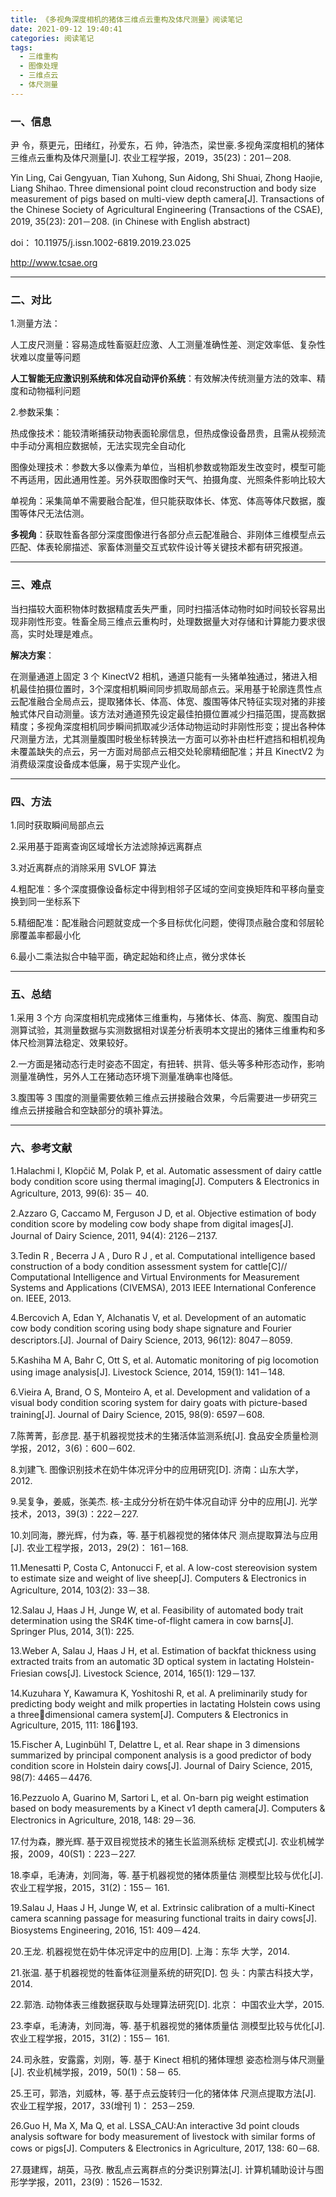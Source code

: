 ```yaml
---
title: 《多视角深度相机的猪体三维点云重构及体尺测量》阅读笔记
date: 2021-09-12 19:40:41
categories:	阅读笔记
tags:
  - 三维重构
  - 图像处理
  - 三维点云
  - 体尺测量
---
```




### 	一、信息

尹 令，蔡更元，田绪红，孙爱东，石 帅，钟浩杰，梁世豪.多视角深度相机的猪体三维点云重构及体尺测量[J]. 农业工程学报，2019，35(23)：201－208. 

Yin Ling, Cai Gengyuan, Tian Xuhong, Sun Aidong, Shi Shuai, Zhong Haojie, Liang Shihao. Three dimensional point cloud  reconstruction and body size measurement of pigs based on multi-view depth camera[J]. Transactions of the Chinese Society of  Agricultural Engineering (Transactions of the CSAE), 2019, 35(23): 201－208. (in Chinese with English abstract) 

doi： 10.11975/j.issn.1002-6819.2019.23.025 

http://www.tcsae.org 



<!--more-->

---



### 二、对比

1.测量方法：

人工皮尺测量：容易造成牲畜驱赶应激、人工测量准确性差、测定效率低、复杂性状难以度量等问题

**人工智能无应激识别系统和体况自动评价系统**：有效解决传统测量方法的效率、精度和动物福利问题



2.参数采集：

热成像技术：能较清晰捕获动物表面轮廓信息，但热成像设备昂贵，且需从视频流中手动分离相应数据帧，无法实现完全自动化

图像处理技术：参数大多以像素为单位，当相机参数或物距发生改变时，模型可能不再适用，因此通用性差。另外获取图像时天气、拍摄角度、光照条件影响比较大

单视角：采集简单不需要融合配准，但只能获取体长、体宽、体高等体尺数据，腹围等体尺无法估测。

**多视角**：获取牲畜各部分深度图像进行各部分点云配准融合、非刚体三维模型点云匹配、体表轮廓描述、家畜体测量交互式软件设计等关键技术都有研究报道。



---



### 三、难点

当扫描较大面积物体时数据精度丢失严重，同时扫描活体动物时如时间较长容易出现非刚性形变。牲畜全局三维点云重构时，处理数据量大对存储和计算能力要求很高，实时处理是难点。



**解决方案**：

在测量通道上固定 3 个 KinectV2 相机，通道只能有一头猪单独通过，猪进入相机最佳拍摄位置时，3个深度相机瞬间同步抓取局部点云。采用基于轮廓连贯性点云配准融合全局点云，提取猪体长、体高、体宽、腹围等体尺特征实现对猪的非接触式体尺自动测量。该方法对通道预先设定最佳拍摄位置减少扫描范围，提高数据精度；多视角深度相机同步瞬间抓取减少活体动物运动时非刚性形变；提出各种体尺测量方法，尤其测量腹围时极坐标转换法一方面可以弥补由栏杆遮挡和相机视角未覆盖缺失的点云，另一方面对局部点云相交处轮廓精细配准；并且 KinectV2 为消费级深度设备成本低廉，易于实现产业化。



---



### 四、方法

1.同时获取瞬间局部点云

2.采用基于距离查询区域增长方法滤除掉远离群点

3.对近离群点的消除采用 SVLOF 算法

4.粗配准：多个深度摄像设备标定中得到相邻子区域的空间变换矩阵和平移向量变换到同一坐标系下

5.精细配准：配准融合问题就变成一个多目标优化问题，使得顶点融合度和邻层轮廓覆盖率都最小化

6.最小二乘法拟合中轴平面，确定起始和终止点，微分求体长





---



### 五、总结

1.采用 3 个方 向深度相机完成猪体三维重构，与猪体长、体高、胸宽、腹围自动测算试验，其测量数据与实测数据相对误差分析表明本文提出的猪体三维重构和多体尺检测算法稳定、效果较好。

2.一方面是猪动态行走时姿态不固定，有扭转、拱背、低头等多种形态动作，影响测量准确性，另外人工在猪动态环境下测量准确率也降低。

3.腹围等 3 围度的测量需要依赖三维点云拼接融合效果，今后需要进一步研究三维点云拼接融合和空缺部分的填补算法。 



---



### 六、参考文献

1.Halachmi I, Klopčič M, Polak P, et al. Automatic assessment  of dairy cattle body condition score using thermal imaging[J].  Computers & Electronics in Agriculture, 2013, 99(6): 35－ 40. 

2.Azzaro G, Caccamo M, Ferguson J D, et al. Objective  estimation of body condition score by modeling cow body  shape from digital images[J]. Journal of Dairy Science, 2011,  94(4): 2126－2137.

3.Tedin R , Becerra J A , Duro R J , et al. Computational  intelligence based construction of a body condition  assessment system for cattle[C]// Computational Intelligence  and Virtual Environments for Measurement Systems and  Applications (CIVEMSA), 2013 IEEE International  Conference on. IEEE, 2013.

4.Bercovich A, Edan Y, Alchanatis V, et al. Development of an  automatic cow body condition scoring using body shape  signature and Fourier descriptors.[J]. Journal of Dairy  Science, 2013, 96(12): 8047－8059. 

5.Kashiha M A, Bahr C, Ott S, et al. Automatic monitoring of  pig locomotion using image analysis[J]. Livestock Science,  2014, 159(1): 141－148.

6.Vieira A, Brand, O S, Monteiro A, et al. Development and  validation of a visual body condition scoring system for dairy  goats with picture-based training[J]. Journal of Dairy Science,  2015, 98(9): 6597－608.

7.陈菁菁，彭彦昆. 基于机器视觉技术的生猪活体监测系统[J].  食品安全质量检测学报，2012，3(6)：600－602. 

8.刘建飞. 图像识别技术在奶牛体况评分中的应用研究[D].  济南：山东大学，2012. 

9.吴复争，姜威，张美杰. 核-主成分分析在奶牛体况自动评 分中的应用[J]. 光学技术，2013，39(3)：222－227. 

10.刘同海，滕光辉，付为森，等. 基于机器视觉的猪体体尺 测点提取算法与应用[J]. 农业工程学报，2013，29(2)： 161－168. 

11.Menesatti P, Costa C, Antonucci F, et al. A low-cost  stereovision system to estimate size and weight of live  sheep[J]. Computers & Electronics in Agriculture, 2014,  103(2): 33－38.

12.Salau J, Haas J H, Junge W, et al. Feasibility of automated  body trait determination using the SR4K time-of-flight  camera in cow barns[J]. Springer Plus, 2014, 3(1): 225. 

13.Weber A, Salau J, Haas J H, et al. Estimation of backfat  thickness using extracted traits from an automatic 3D optical  system in lactating Holstein-Friesian cows[J]. Livestock  Science, 2014, 165(1): 129－137.

14.Kuzuhara Y, Kawamura K, Yoshitoshi R, et al. A  preliminarily study for predicting body weight and milk  properties in lactating Holstein cows using a threedimensional camera system[J]. Computers & Electronics in  Agriculture, 2015, 111: 186－193.

15.Fischer A, Luginbühl T, Delattre L, et al. Rear shape in 3  dimensions summarized by principal component analysis is a  good predictor of body condition score in Holstein dairy  cows[J]. Journal of Dairy Science, 2015, 98(7): 4465－4476. 

16.Pezzuolo A, Guarino M, Sartori L, et al. On-barn pig weight  estimation based on body measurements by a Kinect v1 depth  camera[J]. Computers & Electronics in Agriculture, 2018,  148: 29－36. 

17.付为森，滕光辉. 基于双目视觉技术的猪生长监测系统标 定模式[J]. 农业机械学报，2009，40(S1)：223－227. 

18.李卓，毛涛涛，刘同海，等. 基于机器视觉的猪体质量估 测模型比较与优化[J]. 农业工程学报，2015，31(2)：155－ 161. 

19.Salau J, Haas J H, Junge W, et al. Extrinsic calibration of a  multi-Kinect camera scanning passage for measuring  functional traits in dairy cows[J]. Biosystems Engineering,  2016, 151: 409－424. 

20.王龙. 机器视觉在奶牛体况评定中的应用[D]. 上海：东华 大学，2014. 

21.张温. 基于机器视觉的牲畜体征测量系统的研究[D]. 包 头：内蒙古科技大学，2014. 

22.郭浩. 动物体表三维数据获取与处理算法研究[D]. 北京： 中国农业大学，2015. 

23.李卓，毛涛涛，刘同海，等. 基于机器视觉的猪体质量估 测模型比较与优化[J]. 农业工程学报，2015，31(2)：155－ 161. 

24.司永胜，安露露，刘刚，等. 基于 Kinect 相机的猪体理想 姿态检测与体尺测量[J]. 农业机械学报，2019，50(1)：58－ 65. 

25.王可，郭浩，刘威林，等. 基于点云旋转归一化的猪体体 尺测点提取方法[J]. 农业工程学报，2017，33(增刊 1)： 253－259.

26.Guo H, Ma X, Ma Q, et al. LSSA_CAU:An interactive 3d  point clouds analysis software for body measurement of  livestock with similar forms of cows or pigs[J]. Computers &  Electronics in Agriculture, 2017, 138: 60－68.

27.聂建辉，胡英，马孜. 散乱点云离群点的分类识别算法[J].  计算机辅助设计与图形学学报，2011，23(9)：1526－1532.
